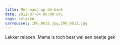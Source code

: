 ```yaml
---
title: Met mama op de bank
date: 2012-07-04 00:00 UTC
tags: relaxen
carroussel: IMG_0612.jpg,IMG_0613.jpg
---
```

Lekker relaxen. Mama is toch best wel een beetje gek

